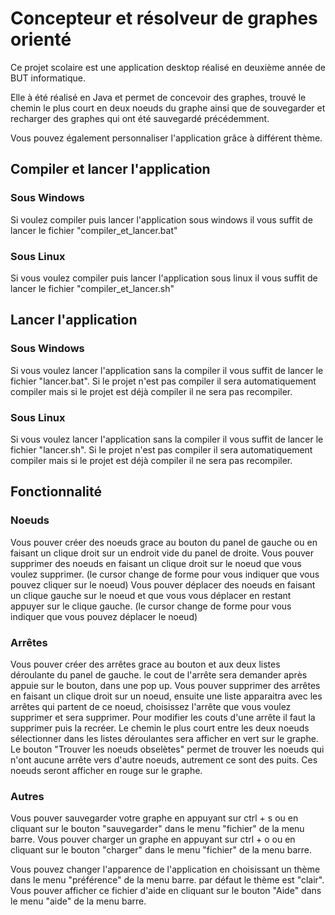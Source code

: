 # Concepteur et résolveur de graphes orienté

Ce projet scolaire est une application desktop réalisé en deuxième année de BUT informatique.

Elle à été réalisé en Java et permet de concevoir des graphes, trouvé le chemin le plus court en deux noeuds du graphe ainsi que de souvegarder et recharger des graphes qui ont été sauvegardé précédemment.

Vous pouvez également personnaliser l'application grâce à différent thème. 

## Compiler et lancer l'application

### Sous Windows

Si voulez compiler puis lancer l'application sous windows il vous suffit de lancer le fichier "compiler_et_lancer.bat"

### Sous Linux

Si vous voulez compiler puis lancer l'application sous linux il vous suffit de lancer le fichier "compiler_et_lancer.sh"

## Lancer l'application

### Sous Windows

Si vous voulez lancer l'application sans la compiler il vous suffit de lancer le fichier "lancer.bat". Si le projet n'est pas compiler il sera automatiquement compiler mais si le projet est déjà compiler il ne sera pas recompiler.

### Sous Linux

Si vous voulez lancer l'application sans la compiler il vous suffit de lancer le fichier "lancer.sh". Si le projet n'est pas compiler il sera automatiquement compiler mais si le projet est déjà compiler il ne sera pas recompiler.

## Fonctionnalité

### Noeuds

Vous pouver créer des noeuds grace au bouton du panel de gauche ou en faisant un clique droit sur un endroit vide du panel de droite.
Vous pouver supprimer des noeuds en faisant un clique droit sur le noeud que vous voulez supprimer. (le cursor change de forme pour vous indiquer que vous pouvez cliquer sur le noeud)
Vous pouver déplacer des noeuds en faisant un clique gauche sur le noeud et que vous vous déplacer en restant appuyer sur le clique gauche. (le cursor change de forme pour vous indiquer que vous pouvez déplacer le noeud)

### Arrêtes

Vous pouver créer des arrêtes grace au bouton et aux deux listes déroulante du panel de gauche. le cout de l'arrête sera demander après appuie sur le bouton, dans une pop up.
Vous pouver supprimer des arrêtes en faisant un clique droit sur un noeud, ensuite une liste apparaitra avec les arrêtes qui partent de ce noeud, choisissez l'arrête que vous voulez supprimer et sera supprimer.
Pour modifier les couts d'une arrête il faut la supprimer puis la recréer.
Le chemin le plus court entre les deux noeuds sélectionner dans les listes déroulantes sera afficher en vert sur le graphe.
Le bouton "Trouver les noeuds obselètes" permet de trouver les noeuds qui n'ont aucune arrête vers d'autre noeuds, autrement ce sont des puits. Ces noeuds seront afficher en rouge sur le graphe.

### Autres

Vous pouver sauvegarder votre graphe en appuyant sur ctrl + s ou en cliquant sur le bouton "sauvegarder" dans le menu "fichier" de la menu barre.
Vous pouver charger un graphe en appuyant sur ctrl + o ou en cliquant sur le bouton "charger" dans le menu "fichier" de la menu barre.

Vous pouvez changer l'apparence de l'application en choisissant un thème dans le menu "préférence" de la menu barre. par défaut le thème est "clair".
Vous pouver afficher ce fichier d'aide en cliquant sur le bouton "Aide" dans le menu "aide" de la menu barre.

